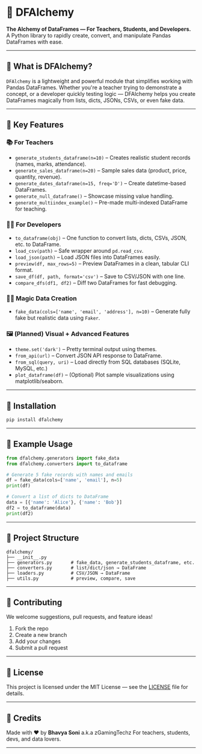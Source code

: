 # 🧪 DFAlchemy

**The Alchemy of DataFrames — For Teachers, Students, and Developers.**  
A Python library to rapidly create, convert, and manipulate Pandas DataFrames with ease.

---

## 🚀 What is DFAlchemy?

`DFAlchemy` is a lightweight and powerful module that simplifies working with Pandas DataFrames. Whether you're a teacher trying to demonstrate a concept, or a developer quickly testing logic — DFAlchemy helps you create DataFrames magically from lists, dicts, JSONs, CSVs, or even fake data.

---

## 🎯 Key Features

### 📚 For Teachers
- `generate_students_dataframe(n=10)` – Creates realistic student records (names, marks, attendance).
- `generate_sales_dataframe(n=20)` – Sample sales data (product, price, quantity, revenue).
- `generate_dates_dataframe(n=15, freq='D')` – Create datetime-based DataFrames.
- `generate_null_dataframe()` – Showcase missing value handling.
- `generate_multiindex_example()` – Pre-made multi-indexed DataFrame for teaching.

### 👨‍💻 For Developers
- `to_dataframe(obj)` – One function to convert lists, dicts, CSVs, JSON, etc. to DataFrame.
- `load_csv(path)` – Safe wrapper around `pd.read_csv`.
- `load_json(path)` – Load JSON files into DataFrames easily.
- `preview(df, max_rows=5)` – Preview DataFrames in a clean, tabular CLI format.
- `save_df(df, path, format='csv')` – Save to CSV/JSON with one line.
- `compare_dfs(df1, df2)` – Diff two DataFrames for fast debugging.

### 🧙‍♂️ Magic Data Creation
- `fake_data(cols=['name', 'email', 'address'], n=10)` – Generate fully fake but realistic data using `Faker`.

### 🖼️ (Planned) Visual + Advanced Features
- `theme.set('dark')` – Pretty terminal output using themes.
- `from_api(url)` – Convert JSON API response to DataFrame.
- `from_sql(query, uri)` – Load directly from SQL databases (SQLite, MySQL, etc.)
- `plot_dataframe(df)` – (Optional) Plot sample visualizations using matplotlib/seaborn.

---

## 🔧 Installation

```bash
pip install dfalchemy
```

---

## 🧪 Example Usage

```python
from dfalchemy.generators import fake_data
from dfalchemy.converters import to_dataframe

# Generate 5 fake records with names and emails
df = fake_data(cols=['name', 'email'], n=5)
print(df)

# Convert a list of dicts to DataFrame
data = [{'name': 'Alice'}, {'name': 'Bob'}]
df2 = to_dataframe(data)
print(df2)
```

---

## 🧩 Project Structure

```
dfalchemy/
├── __init__.py
├── generators.py       # fake_data, generate_students_dataframe, etc.
├── converters.py       # list/dict/json → DataFrame
├── loaders.py          # CSV/JSON → DataFrame
├── utils.py            # preview, compare, save
```

---

## 🤝 Contributing

We welcome suggestions, pull requests, and feature ideas!

1. Fork the repo
2. Create a new branch
3. Add your changes
4. Submit a pull request

---

## 📜 License

This project is licensed under the MIT License — see the [LICENSE](LICENSE) file for details.

---

## 💬 Credits

Made with ❤️ by **Bhavya Soni** a.k.a zGamingTechz
For teachers, students, devs, and data lovers.

---

```